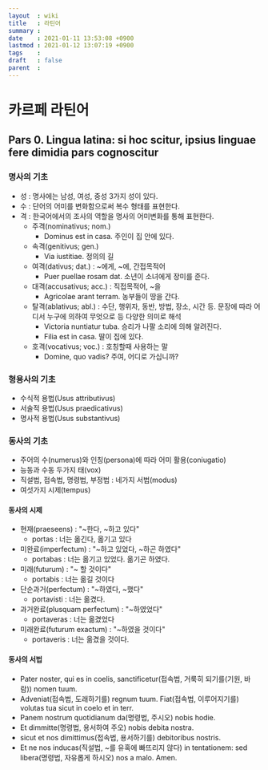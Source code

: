 ```yaml
---
layout  : wiki
title   : 라틴어
summary :
date    : 2021-01-11 13:53:08 +0900
lastmod : 2021-01-12 13:07:19 +0900
tags    :
draft   : false
parent  :
---
```


# 카르페 라틴어
## Pars 0. Lingua latina: si hoc scitur, ipsius linguae fere dimidia pars cognoscitur
### 명사의 기초
 * 성 : 명사에는 남성, 여성, 중성 3가지 성이 있다.
 * 수 : 단어의 어미를 변화함으로써 복수 형태를 표현한다.
 * 격 : 한국어에서의 조사의 역할을 명사의 어미변화를 통해 표현한다.
   * 주격(nominativus; nom.)
     * Dominus est in casa. 주인이 집 안에 있다.
   * 속격(genitivus; gen.)
     * Via iustitiae. 정의의 길
   * 여격(dativus; dat.) : ~에게, ~에, 간접목적어
     * Puer puellae rosam dat. 소년이 소녀에게 장미를 준다.
   * 대격(accusativus; acc.) : 직접목적어, ~을
     * Agricolae arant terram. 농부들이 땅을 간다.
   * 탈격(ablativus; abl.) : 수단, 행위자, 동반, 방법, 장소, 시간 등. 문장에 따라 어디서 누구에 의하여 무엇으로 등 다양한 의미로 해석
     * Victoria nuntiatur tuba. 승리가 나팔 소리에 의해 알려진다.
     * Filia est in casa. 딸이 집에 있다.
   * 호격(vocativus; voc.) : 호칭할때 사용하는 말
     * Domine, quo vadis? 주여, 어디로 가십니까?

### 형용사의 기초
 * 수식적 용법(Usus attributivus)
 * 서술적 용법(Usus praedicativus)
 * 명사적 용법(Usus substantivus)

### 동사의 기초
 * 주어의 수(numerus)와 인칭(persona)에 따라 어미 활용(coniugatio)
 * 능동과 수동 두가지 태(vox)
 * 직설법, 접속법, 명령법, 부정법 : 네가지 서법(modus)
 * 여섯가지 시제(tempus)

#### 동사의 시제
 * 현재(praeseens) : "~한다, ~하고 있다"
   * portas : 너는 옮긴다, 옮기고 있다
 * 미완료(imperfectum) : "~하고 있었다, ~하곤 하였다"
   * portabas : 너는 옮기고 있었다. 옮기곤 하였다.
 * 미래(futurum) : "~ 할 것이다"
   * portabis : 너는 옮길 것이다
 * 단순과거(perfectum) : "~하였다, ~했다"
   * portavisti : 너는 옮겼다.
 * 과거완료(plusquam perfectum) : "~하였었다"
   * portaveras : 너는 옮겼었다
 * 미래완료(futurum exactum) : "~하였을 것이다"
   * portaveris : 너는 옮겼을 것이다.

#### 동사의 서법
 * Pater noster, qui es in coelis, sanctificetur(접속법, 거룩히 되기를(기원, 바람)) nomen tuum.
 * Adveniat(접속법, 도래하기를) regnum tuum. Fiat(접속법, 이루어지기를) volutas tua sicut in coelo et in terr.
 * Panem nostrum quotidianum da(명령법, 주시오) nobis hodie.
 * Et dimmitte(명령법, 용서하여 주오) nobis debita nostra.
 * sicut et nos dimittimus(접속법, 용서하기를) debitoribus nostris.
 * Et ne nos inducas(직설법, ~를 유혹에 빠뜨리지 않다) in tentationem: sed libera(명령법, 자유롭게 하시오) nos a malo. Amen.
